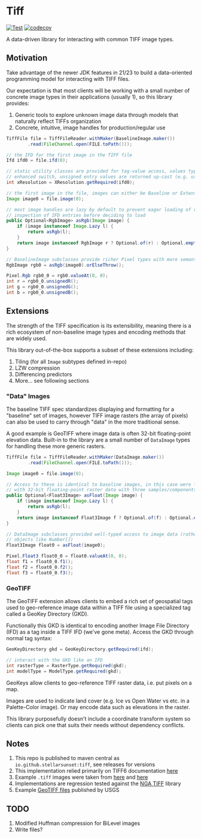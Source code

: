 # Tiff

[![Test](https://github.com/stellarsunset/tiff/actions/workflows/test.yaml/badge.svg)](https://github.com/stellarsunset/tiff/actions/workflows/test.yaml)
[![codecov](https://codecov.io/gh/stellarsunset/tiff/graph/badge.svg?token=2SZ6MJxyXA)](https://codecov.io/gh/stellarsunset/tiff)

A data-driven library for interacting with common TIFF image types.

## Motivation

Take advantage of the newer JDK features in 21/23 to build a data-oriented programming model for interacting with TIFF
files.

Our expectation is that most clients will be working with a small number of concrete image types in their applications
(usually 1), so this library provides:

1. Generic tools to explore unknown image data through models that naturally reflect TIFFs organization
2. Concrete, intuitive, image handles for production/regular use

```java
TiffFile file = TiffFileReader.withMaker(BaselineImage.maker())
        .read(FileChannel.open(FILE.toPath()));

// the IFD for the first image in the TIFF file
Ifd ifd0 = file.ifd(0);

// static utility classes are provided for tag-value access, values types are handled via 
// enhanced switch, unsigned entry values are returned up-cast (e.g. ushort -> int)
int xResolution = XResolution.getRequired(ifd0);

// the first image in the file, images can either be Baseline or Extension types
Image image0 = file.image(0);

// most image handles are lazy by default to prevent eager loading of raster data, allowing 
// inspection of IFD entries before deciding to load
public Optional<RgbImage> asRgb(Image image) {
    if (image instanceof Image.Lazy l) {
        return asRgb(l);
    }
    return image instanceof RgbImage r ? Optional.of(r) : Optional.empty();
}

// BaselineImage subclasses provide richer Pixel types with more semantic information
RgbImage rgb0 = asRgb(image0).orElseThrow();

Pixel.Rgb rgb0_0 = rgb0.valueAt(0, 0);
int r = rgb0_0.unsignedR();
int g = rgb0_0.unsignedG();
int b = rgb0_0.unsignedB();
```

## Extensions

The strength of the TIFF specification is its extensibility, meaning there is a rich ecosystem of non-baseline
image types and encoding methods that are widely used.

This library out-of-the-box supports a subset of these extensions including:

1. Tiling (for all `Image` subtypes defined in-repo)
2. LZW compression
3. Differencing predictors
4. More... see following sections

### "Data" Images

The baseline TIFF spec standardizes displaying and formatting for a "baseline" set of images, however TIFF image rasters
(the array of pixels) can also be used to carry through "data" in the more traditional sense.

A good example is GeoTIFF where image data is often 32-bit floating-point elevation data. Built-in to the library are a
small number of `DataImage` types for handling these more generic rasters.

```java
TiffFile file = TiffFileReader.withMaker(DataImage.maker())
        .read(FileChannel.open(FILE.toPath()));

Image image0 = file.image(0);

// Access to these is identical to baseline images, in this case were looking for an image 
// with 32-bit floating-point raster data with three samples/components per pixel
public Optional<Float3Image> asFloat(Image image) {
    if (image instanceof Image.Lazy l) {
        return asRgb(l);
    }
    return image instanceof Float3Image f ? Optional.of(f) : Optional.empty();
}

// DataImage subclasses provided well-typed access to image data (rather than using boxed 
// objects like Number[])
Float3Image float0 = asFloat(image0);

Pixel.Float3 float0_0 = float0.valueAt(0, 0);
float f1 = float0_0.f1();
float f2 = float0_0.f2();
float f3 = float0_0.f3();
```

### GeoTIFF

The GeoTIFF extension allows clients to embed a rich set of geospatial tags used to geo-reference image data within a
TIFF file using a specialized tag called a GeoKey Directory (GKD).

Functionally this GKD is identical to encoding another Image File Directory (IFD) as a tag inside a TIFF IFD (we've gone
meta). Access the GKD through normal tag syntax:

```java
GeoKeyDirectory gkd = GeoKeyDirectory.getRequired(ifd);

// interact with the GKD like an IFD
int rasterType = RasterType.getRequired(gkd);
int modelType = ModelType.getRequired(gkd);
```

GeoKeys allow clients to geo-reference TIFF raster data, i.e. put pixels on a map.

Images are used to indicate land cover (e.g. Ice vs Open Water vs etc. in a Palette-Color image). Or may encode data
such
as elevations in the raster.

This library purposefully doesn't include a coordinate transform system so clients can pick one that suits their needs
without dependency conflicts.

## Notes

1. This repo is published to maven central as `io.github.stellarsunset:tiff`, see releases for versions
2. This implementation relied primarily on TIFF6
   documentation [here](https://www.itu.int/itudoc/itu-t/com16/tiff-fx/docs/tiff6.pdf)
3. Example `.tiff` images were taken from [here](https://people.math.sc.edu/Burkardt/data/tif/tif.html)
   and [here](https://github.com/tlnagy/exampletiffs/tree/master)
4. Implementations are regression tested against the [NGA TIFF](https://github.com/ngageoint/tiff-java) library
5. Example [GeoTIFF files](https://prd-tnm.s3.amazonaws.com/index.html?prefix=StagedProducts/Elevation/) published by
   USGS

## TODO

1. Modified Huffman compression for BiLevel images
2. Write files? 
